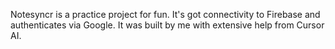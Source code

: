 Notesyncr is a practice project for fun. It's got connectivity to Firebase and authenticates via Google. It was built by me with extensive help from Cursor AI.  
